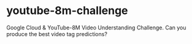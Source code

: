 # youtube-8m-challenge
Google Cloud &amp; YouTube-8M Video Understanding Challenge. Can you produce the best video tag predictions?
